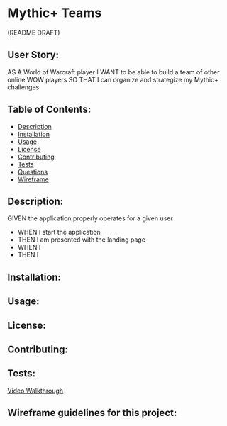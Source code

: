 # Mythic+ Teams

(README DRAFT)

## User Story:

AS A World of Warcraft player
I WANT to be able to build a team of other online WOW players
SO THAT I can organize and strategize my Mythic+ challenges

## Table of Contents:

- [Description](#Description)
- [Installation](#Installation)
- [Usage](#Usage)
- [License](#License)
- [Contributing](#Contributing)
- [Tests](#Tests)
- [Questions](#Questions)
- [Wireframe](#Wireframe)

## Description:

GIVEN the application properly operates for a given user

<ul>
<li>WHEN I start the application</li>
<li>THEN I am presented with the landing page</li>
<li>WHEN I </li>
<li>THEN I </li>
</ul>

## Installation:

## Usage:

## License:

## Contributing:

## Tests:

[Video Walkthrough](https://placeholder)

## Wireframe guidelines for this project:

<img src="">

<img src="">

<img src="">

<img src="">
